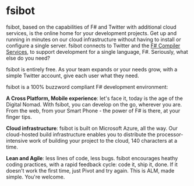 fsibot
======

fsibot, based on the capabilities of F# and Twitter with additional cloud services, 
is the online home for your development projects. Get up and running in minutes on 
our cloud infrastructure without having to install or configure a single server. 
fsibot connects to Twitter and the [F# Compiler Services](http://fsharp.github.io/FSharp.Compiler.Service/index.html), 
to support development for a single language, F#. Seriously, what else do you need?

fsibot is entirely free. As your team expands or your needs grow, 
with a simple Twitter account, give each user what they need. 

fsibot is a 100% buzzword compliant F# development environment:  

**A Cross Platform, Mobile experience**: let's face it, today is the age of the 
Digital Nomad. With fsibot, you can develop on the go, wherever you are. 
From the web, from your Smart Phone - the power of F# is there, at your 
finger tips.

**Cloud infrastructure**: fsibot is built on Microsoft Azure, all the way. 
Our cloud-hosted build infrastructure enables you to distribute the 
processor-intensive work of building your project to the cloud, 140
characters at a time. 

**Lean and Agile**: less lines of code, less bugs. fsibot encourages heathy coding practices, 
with a rapid feedback cycle: code it, ship it, done. If it doesn't work the 
first time, just Pivot and try again. This is ALM, made simple. You're welcome.
